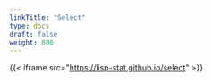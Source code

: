 ```yaml
---
linkTitle: "Select"
type: docs
draft: false
weight: 800
---
```


{{< iframe src="https://lisp-stat.github.io/select" >}}
